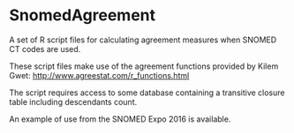 # SnomedAgreement

A set of R script files for calculating agreement measures when SNOMED CT codes are used.

These script files make use of the agreement functions provided by Kilem Gwet: http://www.agreestat.com/r_functions.html

The script requires access to some database containing a transitive closure table including descendants count.

An example of use from the SNOMED Expo 2016 is available.
